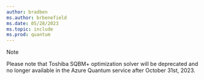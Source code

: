 ```yaml
---
author: bradben
ms.author: brbenefield
ms.date: 05/28/2023
ms.topic: include
ms.prod: quantum
---
```


> [!NOTE]
> Please note that Toshiba SQBM+ optimization solver will be deprecated and no longer available in the Azure Quantum service after October 31st, 2023.
